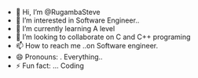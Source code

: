 - 👋 Hi, I’m @RugambaSteve
- 👀 I’m interested in Software Engineer..
- 🌱 I’m currently learning A level 
- 💞️ I’m looking to collaborate on C and C++ programing 
- 📫 How to reach me ..on Software engineer.
- 😄 Pronouns: . Everything..
- ⚡ Fun fact: ... Coding 

<!---
RugambaSteve/RugambaSteve is a ✨ special ✨ repository because its `README.md` (this file) appears on your GitHub profile.
You can click the Preview link to take a look at your changes.
--->
